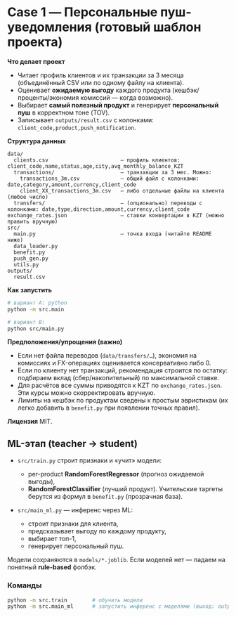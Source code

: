 
# Case 1 — Персональные пуш-уведомления (готовый шаблон проекта)

**Что делает проект**
- Читает профиль клиентов и их транзакции за 3 месяца (объединённый CSV или по одному файлу на клиента).
- Оценивает **ожидаемую выгоду** каждого продукта (кешбэк/проценты/экономия комиссий — когда возможно).
- Выбирает **самый полезный продукт** и генерирует **персональный пуш** в корректном тоне (TOV).
- Записывает `outputs/result.csv` с колонками: `client_code,product,push_notification`.

**Структура данных**
```
data/
  clients.csv                       — профиль клиентов: client_code,name,status,age,city,avg_monthly_balance_KZT
  transactions/                     — транзакции за 3 мес. Можно:
    transactions_3m.csv             — общий файл с колонками: date,category,amount,currency,client_code
    client_XX_transactions_3m.csv   — либо отдельные файлы на клиента (любое число)
  transfers/                        — (опционально) переводы с колонками: date,type,direction,amount,currency,client_code
exchange_rates.json                 — ставки конвертации в KZT (можно править вручную)
src/
  main.py                           — точка входа (читайте README ниже)
  data_loader.py
  benefit.py
  push_gen.py
  utils.py
outputs/
  result.csv
```

**Как запустить**
```bash
# вариант A: python
python -m src.main

# вариант B:
python src/main.py
```

**Предположения/упрощения (важно)**
- Если нет файла переводов (`data/transfers/…`), экономия на комиссиях и FX-операциях оценивается консервативно либо 0.
- Если по клиенту нет транзакций, рекомендация строится по остатку: подбираем вклад (сбер/накопительный) по максимальной ставке.
- Для расчётов все суммы приводятся к KZT по `exchange_rates.json`. Эти курсы можно скорректировать вручную.
- Лимиты на кешбэк по продуктам сведены к простым эвристикам (их легко добавить в `benefit.py` при появлении точных правил).

**Лицензия**
MIT.


## ML-этап (teacher → student)

- `src/train.py` строит признаки и «учит» модели:
  - per-product **RandomForestRegressor** (прогноз ожидаемой выгоды),
  - **RandomForestClassifier** (лучший продукт).
  Учительские таргеты берутся из формул в `benefit.py` (прозрачная база).

- `src/main_ml.py` — инференс через ML:
  - строит признаки для клиента,
  - предсказывает выгоду по каждому продукту,
  - выбирает топ-1,
  - генерирует персональный пуш.

Модели сохраняются в `models/*.joblib`. Если моделей нет — падаем на понятный **rule-based** фолбэк.

### Команды
```bash
python -m src.train        # обучить модели
python -m src.main_ml      # запустить инференс с моделями (выход: outputs/result_ml.csv)
```
